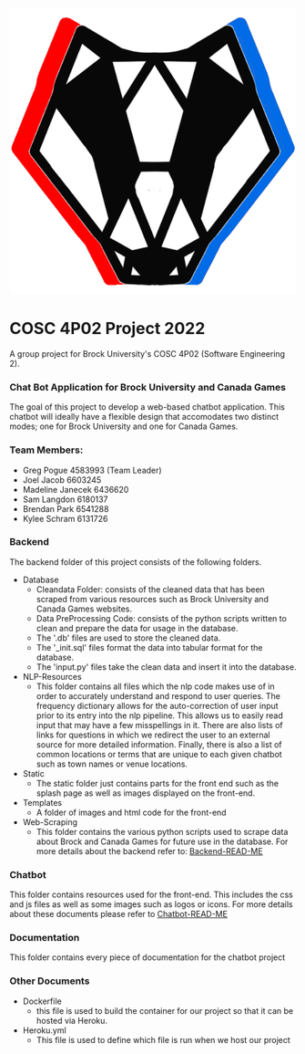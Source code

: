 
![badgerimage](chatbot/public/anotherbadger.png)
# COSC 4P02 Project 2022
A group project for Brock University's COSC 4P02 (Software Engineering 2).

### Chat Bot Application for Brock University and Canada Games
The goal of this project to develop a web-based chatbot application. This chatbot will ideally have a flexible design that accomodates two distinct modes; one for Brock University and one for Canada Games. 

### Team Members:
- Greg Pogue 4583993 (Team Leader)
- Joel Jacob 6603245
- Madeline Janecek 6436620
- Sam Langdon 6180137
- Brendan Park 6541288
- Kylee Schram 6131726

### Backend
The backend folder of this project consists of the following folders.
- Database
    * Cleandata Folder: consists of the cleaned data that has been 
    scraped from various resources such as Brock University and Canada Games
    websites.
    * Data PreProcessing Code: consists of the python scripts written to clean
    and prepare the data for usage in the database.
    * The '.db' files are used to store the cleaned data.
    * The '_init.sql' files format the data into tabular format for the database.
    * The 'input.py' files take the clean data and insert it into the database.
- NLP-Resources
    * This folder contains all files which the nlp code makes use of in order to accurately understand
    and respond to user queries. The frequency dictionary allows for the auto-correction of user input
    prior to its entry into the nlp pipeline. This allows us to easily read input that may have a
    few misspellings in it. There are also lists of links for questions in which we redirect the user
    to an external source for more detailed information. Finally, there is also a list of common locations
    or terms that are unique to each given chatbot such as town names or venue locations.
- Static
    * The static folder just contains parts for the front end such as the splash page as well as images
    displayed on the front-end.
- Templates
    * A folder of images and html code for the front-end
- Web-Scraping
    * This folder contains the various python scripts used to scrape data about Brock and Canada Games for
    future use in the database.
For more details about the backend refer to: [Backend-READ-ME](backend/README.md)

### Chatbot
This folder contains resources used for the front-end. This includes the css and js files as well as 
some images such as logos or icons. For more details about these documents please refer to
[Chatbot-READ-ME](chatbot/README.md)

### Documentation
This folder contains every piece of documentation for the chatbot project

### Other Documents
- Dockerfile
    * this file is used to build the container for our project so that it can be hosted via Heroku.
- Heroku.yml
    * This file is used to define which file is run when we host our project